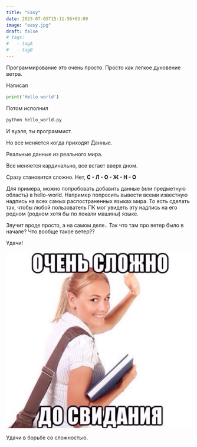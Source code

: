 ```yaml
---
title: "Easy"
date: 2023-07-05T15:11:56+03:00
image: "easy.jpg"
draft: false
# tags:
#   - tagA
#   - tagB
---
```



Программирование это очень просто. Просто как легкое дуновение ветра.

Написал
```python
print('Hello world')
```

Потом исполнил

```bash
python hello_world.py
```

И вуаля, ты программист.

Но все меняется когда приходят Данные.

Реальные данные из реального мира.

Все меняется кардинально, все встает вверх дном.

Сразу становится сложно. Нет, **С - Л - О - Ж - Н - О**

Для примера, можно попробовать добавить данные (или предметную область) в hello-world.
Например попросить вывести всеми известную надпись на всех самых распостраненных языках мира.
То есть сделать так, чтобы любой пользователь ПК мог увидеть эту надпись на его родном (родном хотя бы по локали машины) языке.

Звучит вроде просто, а на самом деле.. Так что там про ветер было в начале? Что вообще такое ветер??

Удачи!

![](too_hard.jpg)


Удачи в борьбе со сложностью.